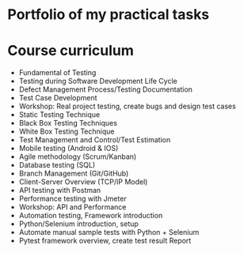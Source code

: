 # Portfolio of my practical tasks
# Course curriculum


- Fundamental of Testing
- Testing during Software Development Life Cycle
- Defect Management Process/Testing Documentation
- Test Case Development
- Workshop: Real project testing, create bugs and design test cases
- Static Testing Technique
- Black Box Testing Techniques
- White Box Testing Technique
- Test Management and Control/Test Estimation
- Mobile testing (Android & IOS)
- Agile methodology (Scrum/Kanban)
- Database testing (SQL)
- Branch Management (Git/GitHub)
- Client-Server Overview (TCP/IP Model)
- API testing with Postman
- Performance testing with Jmeter
- Workshop: API and Performance
- Automation testing, Framework introduction
- Python/Selenium introduction, setup
- Automate manual sample tests with Python + Selenium
- Pytest framework overview, create test result Report
